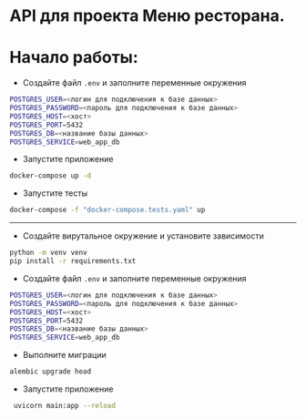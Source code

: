 # API для проекта Меню ресторана.


# Начало работы:
* Создайте файл `.env` и заполните переменные окружения
```bash
POSTGRES_USER=<логин для подключения к базе данных>
POSTGRES_PASSWORD=<пароль для подключения к базе данных>
POSTGRES_HOST=<хост>
POSTGRES_PORT=5432
POSTGRES_DB=<название базы данных>
POSTGRES_SERVICE=web_app_db
```
* Запустите приложение
```bash
docker-compose up -d
```
* Запустите тесты
```bash
docker-compose -f "docker-compose.tests.yaml" up
```

___
* Создайте вирутальное окружение и установите зависимости
```bash
python -m venv venv
pip install -r requirements.txt
```
* Создайте файл `.env` и заполните переменные окружения
```bash
POSTGRES_USER=<логин для подключения к базе данных>
POSTGRES_PASSWORD=<пароль для подключения к базе данных>
POSTGRES_HOST=<хост>
POSTGRES_PORT=5432
POSTGRES_DB=<название базы данных>
POSTGRES_SERVICE=web_app_db
```
* Выполните миграции
```bash
alembic upgrade head
```
* Запустите приложение
```bash
 uvicorn main:app --reload
```